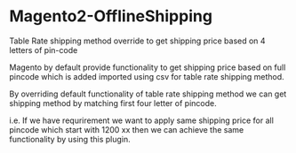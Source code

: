 # Magento2-OfflineShipping
Table Rate shipping method override to get shipping price based on 4 letters of pin-code

Magento by default provide functionality to get shipping price based on full pincode which is added imported using csv for table rate shipping method.

By overriding default functionality of table rate shipping method we can get shipping method by matching first four letter of pincode.

i.e. If we have requrirement we want to apply same shipping price for all pincode which start with 1200 xx then we can achieve the same functionality by using this plugin.
